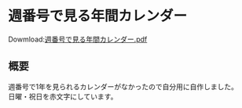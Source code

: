 週番号で見る年間カレンダー
==
Dowmload:[週番号で見る年間カレンダー.pdf](https://github.com/Star-Delta/Star-Delta.github.io/tree/main/AnnualCalendar)

## 概要
週番号で1年を見られるカレンダーがなかったので自分用に自作しました。  
日曜・祝日を赤文字にしています。